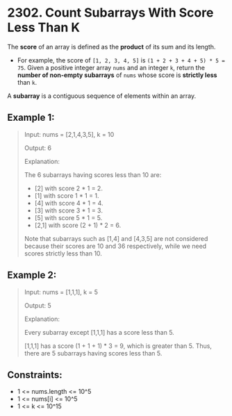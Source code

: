 # 2302. Count Subarrays With Score Less Than K

The **score** of an array is defined as the **product** of its sum and its length.

- For example, the score of `[1, 2, 3, 4, 5]` is `(1 + 2 + 3 + 4 + 5) * 5 = 75`.
Given a positive integer array `nums` and an integer `k`, return the **number of non-empty subarrays** of `nums` whose score is **strictly less** than `k`.

A **subarray** is a contiguous sequence of elements within an array.


## Example 1:

> Input: nums = [2,1,4,3,5], k = 10
> 
> Output: 6
> 
> Explanation:
> 
> The 6 subarrays having scores less than 10 are:
> - [2] with score 2 * 1 = 2.
> - [1] with score 1 * 1 = 1.
> - [4] with score 4 * 1 = 4.
> - [3] with score 3 * 1 = 3.
> - [5] with score 5 * 1 = 5.
> - [2,1] with score (2 + 1) * 2 = 6.
>
> Note that subarrays such as [1,4] and [4,3,5] are not considered because their scores are 10 and 36 respectively, while we need scores strictly less than 10.
## Example 2:

> Input: nums = [1,1,1], k = 5
>
> Output: 5
>
> Explanation:
>
> Every subarray except [1,1,1] has a score less than 5.
>
> [1,1,1] has a score (1 + 1 + 1) * 3 = 9, which is greater than 5.
> Thus, there are 5 subarrays having scores less than 5.


## Constraints:

- 1 <= nums.length <= 10^5
- 1 <= nums[i] <= 10^5
- 1 <= k <= 10^15